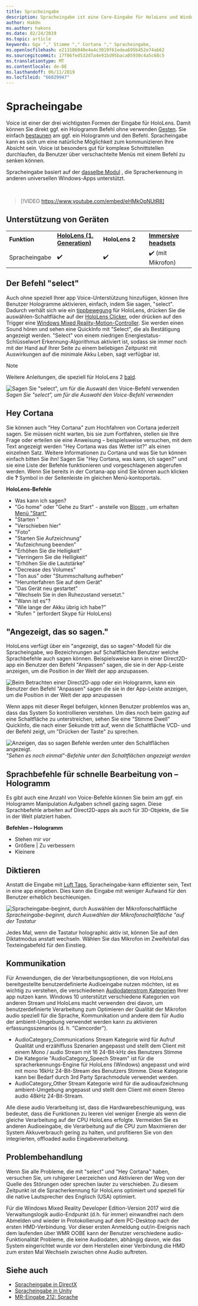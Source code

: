 ```yaml
---
title: Spracheingabe
description: Spracheingabe ist eine Core-Eingabe für HoloLens und Windows Mixed Reality immersive Headsets. Voice kann für Befehle, Cortana, Diktat und mehr verwendet werden.
author: Hak0n
ms.author: hakons
ms.date: 02/24/2019
ms.topic: article
keywords: Ggv "," Stimme "," Cortana "," Spracheingabe,
ms.openlocfilehash: e21310b940e4a4c3019f61edea695b452e74ab62
ms.sourcegitcommit: 17f86fed532d7a4e91bd95baca05930c4a5c68c5
ms.translationtype: MT
ms.contentlocale: de-DE
ms.lasthandoff: 06/11/2019
ms.locfileid: "66829947"
---
```

# <a name="voice-input"></a>Spracheingabe

Voice ist einer der drei wichtigsten Formen der Eingabe für HoloLens. Damit können Sie direkt ggf. ein Hologramm Befehl ohne verwenden [Gesten](gestures.md). Sie einfach [bestaunen](gaze.md) am ggf. ein Hologramm und den Befehl. Spracheingabe kann es sich um eine natürliche Möglichkeit zum kommunizieren Ihre Absicht sein. Voice ist besonders gut für komplexe Schnittstellen durchlaufen, da Benutzer über verschachtelte Menüs mit einem Befehl zu senken können.

Spracheingabe basiert auf der [dasselbe Modul](https://msdn.microsoft.com/library/windows/apps/mt185615.aspx) , die Spracherkennung in anderen universellen Windows-Apps unterstützt.

<br>

>[!VIDEO https://www.youtube.com/embed/eHMkOpNUtR8]

## <a name="device-support"></a>Unterstützung von Geräten

<table>
    <colgroup>
    <col width="25%" />
    <col width="25%" />
    <col width="25%" />
    <col width="25%" />
    </colgroup>
    <tr>
        <td><strong>Funktion</strong></td>
        <td><a href="hololens-hardware-details.md"><strong>HoloLens (1. Generation)</strong></a></td>
        <td><strong>HoloLens 2</strong></td>
        <td><a href="immersive-headset-hardware-details.md"><strong>Immersive headsets</strong></a></td>
    </tr>
     <tr>
        <td>Spracheingabe</td>
        <td>✔️</td>
        <td>✔️</td>
        <td>✔️ (mit Mikrofon)</td>
    </tr>
</table>

## <a name="the-select-command"></a>Der Befehl "select"

Auch ohne speziell Ihrer app Voice-Unterstützung hinzufügen, können Ihre Benutzer Hologramme aktivieren, einfach, indem Sie sagen, "select". Dadurch verhält sich wie ein [tippbewegung](gestures.md#air-tap) für HoloLens, drücken Sie die auswählen-Schaltfläche auf der [HoloLens Clicker](hardware-accessories.md#hololens-clicker), oder drücken auf den Trigger eine [Windows Mixed Reality-Motion-Controller](motion-controllers.md). Sie werden einen Sound hören und sehen eine QuickInfo mit "Select", die als Bestätigung angezeigt werden. "Select" von einem niedrigen Energiestatus-Schlüsselwort Erkennung-Algorithmus aktiviert ist, sodass sie immer noch mit der Hand auf Ihrer Seite zu einem beliebigen Zeitpunkt mit Auswirkungen auf die minimale Akku Leben, sagt verfügbar ist.

> [!NOTE]
> Weitere Anleitungen, die speziell für HoloLens 2 [bald](index.md#news-and-notes).

![Sagen Sie "select", um für die Auswahl den Voice-Befehl verwenden](images/kma-voice-select-00170-800px.png)<br>
*Sagen Sie "select", um für die Auswahl den Voice-Befehl verwenden*

## <a name="hey-cortana"></a>Hey Cortana

Sie können auch "Hey Cortana" zum Hochfahren von Cortana jederzeit sagen. Sie müssen nicht warten, bis sie zum Fortfahren, stellen sie Ihre Frage oder erteilen sie eine Anweisung – beispielsweise versuchen, mit dem Text angezeigt werden "Hey Cortana was das Wetter ist?" als einen einzelnen Satz. Weitere Informationen zu Cortana und was Sie tun können einfach bitten Sie ihn! Sagen Sie "Hey Cortana, was kann, ich sagen?" und sie eine Liste der Befehle funktionieren und vorgeschlagenen abgerufen werden. Wenn Sie bereits in der Cortana-app sind Sie können auch klicken die **?** Symbol in der Seitenleiste im gleichen Menü-kontoportals.

**HoloLens-Befehle**
* Was kann ich sagen?
* "Go home" oder "Gehe zu Start" - anstelle von [Bloom](gestures.md#bloom) , um erhalten [Menü "Start"](navigating-the-windows-mixed-reality-home.md#start-menu)
* "Starten <app>"
* "Verschieben <app> hier"
* "Foto"
* "Starten Sie Aufzeichnung"
* "Aufzeichnung beenden"
* "Erhöhen Sie die Helligkeit"
* "Verringern Sie die Helligkeit"
* "Erhöhen Sie die Lautstärke"
* "Decrease des Volumes"
* "Ton aus" oder "Stummschaltung aufheben"
* "Herunterfahren Sie auf dem Gerät"
* "Das Gerät neu gestartet"
* "Wechseln Sie in den Ruhezustand versetzt."
* "Wann ist es"?
* "Wie lange der Akku übrig ich habe?"
* "Rufen <contact>" (erfordert Skype für HoloLens)

## <a name="see-it-say-it"></a>"Angezeigt, das so sagen."

HoloLens verfügt über ein "angezeigt, das so sagen"-Modell für die Spracheingabe, wo Bezeichnungen auf Schaltflächen Benutzer welche Sprachbefehle auch sagen können. Beispielsweise kann in einer Direct2D-app ein Benutzer den Befehl "Anpassen" sagen, die sie in der App-Leiste anzeigen, um die Position in der Welt der app anzupassen.

![Beim Betrachten einer Direct2D-app oder ein Hologramm, kann ein Benutzer den Befehl "Anpassen" sagen die sie in der App-Leiste anzeigen, um die Position in der Welt der app anzupassen](images/microphone-600px.png)

Wenn apps mit dieser Regel befolgen, können Benutzer problemlos was an, dass das System So kontrollieren verstehen. Um dies noch beim gazing auf eine Schaltfläche zu unterstreichen, sehen Sie eine "Stimme Dwell" QuickInfo, die nach einer Sekunde tritt auf, wenn die Schaltfläche VCD- und der Befehl zeigt, um "Drücken der Taste" zu sprechen.

![Anzeigen, das so sagen Befehle werden unter den Schaltflächen angezeigt.](images/voice-seeitsayit-600px.png)<br>
*"Sehen es noch einmal"-Befehle unter den Schaltflächen angezeigt werden*

## <a name="voice-commands-for-fast-hologram-manipulation"></a>Sprachbefehle für schnelle Bearbeitung von – Hologramm

Es gibt auch eine Anzahl von Voice-Befehle können Sie beim am ggf. ein Hologramm Manipulation Aufgaben schnell gazing sagen. Diese Sprachbefehle arbeiten auf Direct2D-apps als auch für 3D-Objekte, die Sie in der Welt platziert haben.

**Befehlen – Hologramm**
* Stehen mir vor
* Größere | Zu verbessern
* Kleinere

## <a name="dictation"></a>Diktieren

Anstatt die Eingabe mit [Luft Taps](gestures.md#air-tap), Spracheingabe-kann effizienter sein, Text in eine app eingeben. Dies kann die Eingabe mit weniger Aufwand für den Benutzer erheblich beschleunigen.

![Spracheingabe-beginnt, durch Auswählen der Mikrofonschaltfläche](images/micbuttonfordictation.png)<br>
*Spracheingabe-beginnt, durch Auswählen der Mikrofonschaltfläche "auf der Tastatur*

Jedes Mal, wenn die Tastatur holographic aktiv ist, können Sie auf den Diktatmodus anstatt wechseln. Wählen Sie das Mikrofon im Zweifelsfall das Texteingabefeld für den Einstieg.

## <a name="communication"></a>Kommunikation

Für Anwendungen, die der Verarbeitungsoptionen, die von HoloLens bereitgestellte benutzerdefinierte Audioeingabe nutzen möchten, ist es wichtig zu verstehen, die verschiedenen [Audiodatenstrom Kategorien](https://msdn.microsoft.com/library/windows/desktop/hh404178(v=vs.85).aspx) Ihrer app nutzen kann. Windows 10 unterstützt verschiedene Kategorien von anderen Stream und HoloLens macht verwenden drei davon, um benutzerdefinierte Verarbeitung zum Optimieren der Qualität der Mikrofon audio speziell für die Sprache, Kommunikation und andere dem für Audio der ambient-Umgebung verwendet werden kann zu aktivieren erfassungsszenarios (d. h. "Camcorder").
* AudioCategory_Communications Stream Kategorie wird für Aufruf Qualität und erzählfluss Szenarien angepasst und stellt dem Client mit einem Mono / audio Stream mit 16 24-Bit-kHz des Benutzers Stimme
* Die Kategorie "AudioCategory_Speech Stream" ist für die spracherkennungs-Engine für HoloLens (Windows) angepasst und wird mit mono 16kHz 24-Bit-Stream des Benutzers Stimme. Diese Kategorie kann bei Bedarf durch 3rd Party Sprachmodule verwendet werden.
* AudioCategory_Other Stream Kategorie wird für die audioaufzeichnung ambient-Umgebung angepasst und stellt dem Client mit einem Stereo audio 48kHz 24-Bit-Stream.

Alle diese audio Verarbeitung ist, dass die Hardwarebeschleunigung, was bedeutet, dass die Funktionen zu leeren viel weniger Energie als wenn die gleiche Verarbeitung auf der CPU HoloLens erfolgte. Vermeiden Sie es anderen Audioeingabe, die Verarbeitung auf die CPU zum Maximieren der System Akkuverbrauch gering zu halten, und profitieren Sie von den integrierten, offloaded audio Eingabeverarbeitung.

## <a name="troubleshooting"></a>Problembehandlung

Wenn Sie alle Probleme, die mit "select" und "Hey Cortana" haben, versuchen Sie, um ruhigerer Leerzeichen und Aktivieren der Weg von der Quelle des Störungen oder sprechen lauter zu verschieben. Zu diesem Zeitpunkt ist die Spracherkennung für HoloLens optimiert und speziell für die native Lautsprecher des Englisch (USA) optimiert.

Für die Windows Mixed Reality Developer Edition-Version 2017 wird die Verwaltungslogik audio-Endpunkt (d.h. für immer) einwandfrei nach dem Abmelden und wieder in Protokollierung auf dem PC-Desktop nach der ersten HMD-Verbindung. Vor dieser ersten Anmeldung out/in-Ereignis nach dem laufenden über WMR OOBE kann der Benutzer verschiedene audio-Funktionalität Probleme, die keine Audiodaten, abhängig davon, wie das System eingerichtet wurde vor dem Herstellen einer Verbindung die HMD zum ersten Mal Wechseln zwischen ohne Audio auftreten.

## <a name="see-also"></a>Siehe auch
* [Spracheingabe in DirectX](voice-input-in-directx.md)
* [Spracheingabe in Unity](voice-input-in-unity.md)
* [MR-Eingabe 212: Sprache](holograms-212.md)
